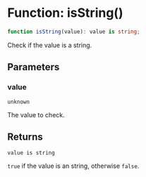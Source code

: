 # Function: isString()

```ts
function isString(value): value is string;
```

Check if the value is a string.

## Parameters

### value

`unknown`

The value to check.

## Returns

`value is string`

`true` if the value is an string, otherwise `false`.
